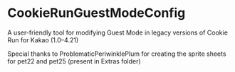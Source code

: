 # CookieRunGuestModeConfig
 A user-friendly tool for modifying Guest Mode in legacy versions of Cookie Run for Kakao (1.0–4.21)

Special thanks to ProblematicPeriwinklePlum for creating the sprite sheets for pet22 and pet25 (present in Extras folder)
